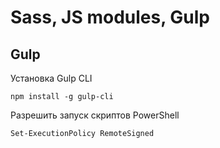 # Sass, JS modules, Gulp

## Gulp 

Установка Gulp CLI

    npm install -g gulp-cli   

Разрешить запуск скриптов PowerShell

    Set-ExecutionPolicy RemoteSigned

